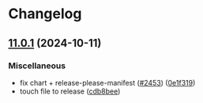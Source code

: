 # Changelog

## [11.0.1](https://github.com/camunda/camunda-platform-helm/compare/camunda-platform-8.6-v11.0.1...camunda-platform-8.6-11.0.1) (2024-10-11)


### Miscellaneous

* fix chart + release-please-manifest ([#2453](https://github.com/camunda/camunda-platform-helm/issues/2453)) ([0e1f319](https://github.com/camunda/camunda-platform-helm/commit/0e1f31929ee69cf0c465d0b7fe20fc3239b9f881))
* touch file to release ([cdb8bee](https://github.com/camunda/camunda-platform-helm/commit/cdb8beee35958e580cef14af5cb5fd8a8164ce9c))
